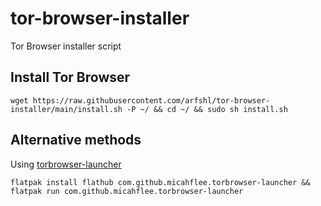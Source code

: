 # tor-browser-installer
Tor Browser installer script
## Install Tor Browser

    wget https://raw.githubusercontent.com/arfshl/tor-browser-installer/main/install.sh -P ~/ && cd ~/ && sudo sh install.sh
 
## Alternative methods
Using [torbrowser-launcher](https://github.com/micahflee/torbrowser-launcher)

    flatpak install flathub com.github.micahflee.torbrowser-launcher && flatpak run com.github.micahflee.torbrowser-launcher

